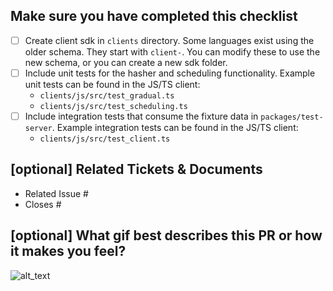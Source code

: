 <!--
     For Work In Progress Pull Requests, please use the Draft PR feature,
     see https://github.blog/2019-02-14-introducing-draft-pull-requests/ for further details.

     For a timely review/response, please avoid force-pushing additional
     commits if your PR already received reviews or comments.

     Before submitting a Pull Request, please ensure you've done the following:
     - 📖 Read the Vexilla Contributing Guide: https://vexilla.dev/documentation/contributing
     - 📖 Read the Vexilla Code of Conduct: https://github.com/Vexilla/vexilla/blob/main/CODE_OF_CONDUCT.md
     - ✅ Provide tests for your changes.
     - 📝 Use conventional commits with appropriate descriptions https://www.conventionalcommits.org/en/v1.0.0/
     - 📗 Update any related documentation and include any relevant screenshots.

     NOTE: Pull Requests from forked repositories will need to be reviewed by
     a Vexilla Team member before any CI builds will run. Once your PR is approved
     with a `/ci` reply to the PR, it will be allowed to run subsequent builds without
     manual approval.
-->

## Make sure you have completed this checklist

- [ ] Create client sdk in `clients` directory. Some languages exist using the older schema. They start with `client-`. You can modify these to use the new schema, or you can create a new sdk folder.
- [ ] Include unit tests for the hasher and scheduling functionality. Example unit tests can be found in the JS/TS client:
  - `clients/js/src/test_gradual.ts`
  - `clients/js/src/test_scheduling.ts`
- [ ] Include integration tests that consume the fixture data in `packages/test-server`. Example integration tests can be found in the JS/TS client:
  - `clients/js/src/test_client.ts`

## [optional] Related Tickets & Documents

<!--
For pull requests that relate or close an issue, please include them
below.  We like to follow [Github's guidance on linking issues to pull requests](https://docs.github.com/en/issues/tracking-your-work-with-issues/linking-a-pull-request-to-an-issue).

For example having the text: "closes #1234" would connect the current pull
request to issue 1234.  And when we merge the pull request, Github will
automatically close the issue.
-->

- Related Issue #
- Closes #

## [optional] What gif best describes this PR or how it makes you feel?

![alt_text](gif_link)
